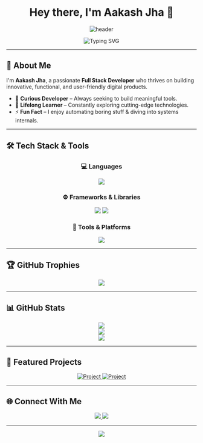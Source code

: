 <h1 align="center">Hey there, I'm Aakash Jha 👋</h1>

<p align="center">
  <img src="https://capsule-render.vercel.app/api?type=waving&color=0B72B5&height=200&section=header&text=Welcome%20to%20My%20GitHub!&fontSize=40&fontColor=ffffff" alt="header"/>
</p>

<p align="center">
  <img src="https://readme-typing-svg.demolab.com?font=Fira+Code&size=24&duration=4000&pause=1000&color=0B72B5&center=true&width=435&lines=Full+Stack+Developer;Problem+Solver+%26+Tech+Explorer;Open+Source+Contributor+%F0%9F%9A%80" alt="Typing SVG" />
</p>

---

## 🙏 About Me

I'm **Aakash Jha**, a passionate **Full Stack Developer** who thrives on building innovative, functional, and user-friendly digital products.

- 👀 **Curious Developer** – Always seeking to build meaningful tools.  
- 🌱 **Lifelong Learner** – Constantly exploring cutting-edge technologies.  
- ⚡ **Fun Fact** – I enjoy automating boring stuff & diving into systems internals.

---

## 🛠️ Tech Stack & Tools

<div align="center">

### 💻 Languages  
<img src="https://skillicons.dev/icons?i=python,c,java,html,css,js" />

### ⚙️ Frameworks & Libraries  
<img src="https://skillicons.dev/icons?i=django,react,bootstrap,tailwind,fastapi" />  
<img src="https://skillicons.dev/icons?i=scikitlearn,tensorflow" />

### 🧰 Tools & Platforms  
<img src="https://skillicons.dev/icons?i=git,github,vscode,vercel,postman,mysql" />

</div>

---

## 🏆 GitHub Trophies

<p align="center">
  <img src="https://github-profile-trophy.vercel.app/?username=Aakash-Jha3903&theme=radical&no-frame=true&margin-w=10&column=7" />
</p>

---

## 📊 GitHub Stats

<p align="center">
  <img src="https://github-readme-stats.vercel.app/api?username=Aakash-Jha3903&show_icons=true&theme=radical" />
  <br/>
  <img src="https://github-readme-streak-stats.herokuapp.com?user=Aakash-Jha3903&theme=radical&date_format=M%20j%5B%2C%20Y%5D" />
  <br/>
  <img src="https://github-readme-stats.vercel.app/api/top-langs/?username=Aakash-Jha3903&layout=compact&theme=radical" />
</p>

---

## 🚀 Featured Projects

<!-- Replace with your actual project links and descriptions -->
<p align="center">
  <a href="https://github.com/Aakash-Jha3903/your-cool-project" target="_blank">
    <img alt="Project" src="https://github-readme-stats.vercel.app/api/pin/?username=Aakash-Jha3903&repo=your-cool-project&theme=radical" />
  </a>
  <a href="https://github.com/Aakash-Jha3903/another-project" target="_blank">
    <img alt="Project" src="https://github-readme-stats.vercel.app/api/pin/?username=Aakash-Jha3903&repo=another-project&theme=radical" />
  </a>
</p>

---

## 🌐 Connect With Me

<p align="center">
  <a href="https://www.linkedin.com/in/aakash-jha-a11931257" target="_blank">
    <img src="https://img.shields.io/badge/LinkedIn-blue?style=for-the-badge&logo=linkedin&logoColor=white" />
  </a>
  <a href="https://aakash-jha--portfolio.vercel.app/" target="_blank">
    <img src="https://img.shields.io/badge/Portfolio-black?style=for-the-badge&logo=vercel&logoColor=white" />
  </a>
</p>

---

<p align="center">
  <img src="https://capsule-render.vercel.app/api?type=waving&color=0B72B5&height=150&section=footer"/>
</p>

<!---
✨ This is a special repository because your `README.md` appears on your GitHub profile.
💡 Update project links, icons, and anything else you'd like to personalize!
--->
